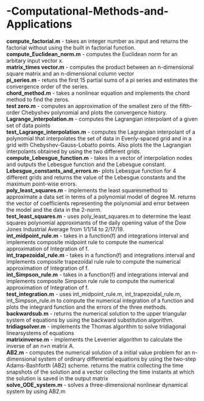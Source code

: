 # -Computational-Methods-and-Applications

**compute_factorial.m** - takes an integer number as input and returns the factorial without using the built in factorial function.<br /> 
**compute_Euclidean_norm.m** - computes the Euclidean norm for an arbitary input vector x.  <br />
**matrix_times vector.m** - computes the product between an n-dimensional square matrix and an n-dimensional column vector<br />
**pi_series.m** - retuns the first 15 partial sums of a pi series and estimates the convergence order of the series.<br />
**chord_method.m** - takes a nonlinear equation and implements the chord method to find the zeros. <br />
**test zero.m** - computes an approximation of the smallest zero of the fifth-order Chebyshev polynomial and plots the convergence history.<br /> 
**Lagrange_interpolation.m** - computes the Lagrangian interpolant of a given set of data points <br />
**test_Lagrange_interpolation.m** - computes the Lagrangian interpolant of a polynomial that interpolates the set of data in Evenly-spaced grid and in a grid with Chebyshev-Gauss-Lobatto points. Also plots the  the Lagrangian interpolants obtained by using the two different grids. <br /> 
**compute_Lebesgue_function.m** - takes in a vector of interpolation nodes and outputs the Lebesgue function and the Lebesgue constant. <br /> 
**Lebesgue_constants_and_errors.m**- plots Lebesgue function for 4 different grids and returns the value of the Lebesgue constants and the maximum point-wise errors. <br />
**poly_least_squares.m** - implements the least squaresmethod to approximate a data set in terms of a polynomial model of degree M. returns the vector of coefficients representing the polynomial and error between the model and the data in the 2-norm. <br />
**test_least_squares.m** - uses poly_least_squares.m to determine the least squares polynomial approximants of the daily opening value of the Dow Jones Industrial Average from 1/1/14 to 2/17/19.<br />
**int_midpoint_rule.m** - takes in a function(f) and integrations interval and implements composite midpoint rule to compute the numerical approximation of Integration of f. <br /> 
**int_trapezoidal_rule.m** - takes in a function(f) and integrations interval and implements composite trapezoidal rule rule to compute the numerical approximation of Integration of f.<br />
**int_Simpson_rule.m** - takes in a function(f) and integrations interval and implements composite Simpson rule rule to compute the numerical approximation of Integration of f.<br />
**test_integration.m** - uses int_midpoint_rule.m, int_trapezoidal_rule.m, int_Simpson_rule.m to compute the numerical integration of a function and plots the integrard function and the errors of the three methods. <br />
**backwardsub.m** - returns the numerical solution to the upper triangular system of equations by using the backward substitution algorithm. <br />
**tridiagsolver.m** -  implements the Thomas algorithm to solve tridiagonal linearsystems of equations <br />
**matrixinverse.m** - implements the Leverrier algorithm to calculate the inverse of an n×n matrix A. <br />
**AB2.m** - computes the numerical solution of a initial value problem for an n-dimensional system of ordinary differential equations by using the two-step Adams-Bashforth (AB2) scheme. returns the matrix collecting the time snapshots of the solution and a vector collecting the time instants at which the solution is saved in the output matrix <br />
**solve_ODE_system.m** - solves a three-dimensional nonlinear dynamical system by using AB2.m <br />
